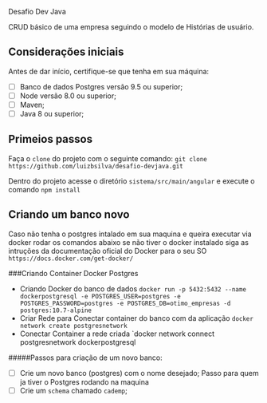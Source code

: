 Desafio Dev Java

CRUD básico de uma empresa seguindo o modelo de Histórias de
usuário.

## Considerações iniciais
Antes de dar início, certifique-se que tenha em sua máquina:
- [ ] Banco de dados Postgres versão 9.5 ou superior;
- [ ] Node versão 8.0 ou superior;
- [ ] Maven;
- [ ] Java 8 ou superior;

## Primeios passos

Faça o `clone` do projeto com o seguinte comando: `git clone
https://github.com/luizbsilva/desafio-devjava.git`

Dentro do projeto acesse o diretório `sistema/src/main/angular` e
execute o comando `npm install`

## Criando um banco novo
Caso não tenha o postgres intalado em sua maquina e queira executar via docker rodar os comandos abaixo
 se não tiver o docker instalado siga as intruções da documentação oficial do Docker para o seu SO `https://docs.docker.com/get-docker/`

###Criando Container Docker Postgres
* Criando Docker do banco de dados `docker run -p 5432:5432 --name dockerpostgresql -e POSTGRES_USER=postgres -e POSTGRES_PASSWORD=postgres -e POSTGRES_DB=otimo_empresas -d postgres:10.7-alpine`
* Criar Rede para Conectar container do banco com da aplicação `docker network create postgresnetwork`
* Conectar Container a rede criada `docker network connect postgresnetwork dockerpostgresql

#####Passos para criação de um novo banco:
- [ ] Crie um novo banco (postgres) com o nome desejado; Passo para quem ja tiver o Postgres rodando na maquina
- [ ] Crie um `schema` chamado `cademp`;